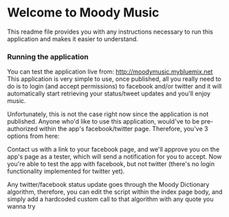 # Welcome to Moody Music
This readme file provides you with any instructions necessary to run this application and makes it easier to understand.

### Running the application
You can test the application live from: http://moodymusic.mybluemix.net
This application is very simple to use, once published, all you really need to do is to login (and accept permissions) to facebook and/or twitter and it will automatically start retrieving your status/tweet updates and you'll enjoy music.

Unfortunately, this is not the case right now since the application is not published. Anyone who'd like to use this application, would've to be pre-authorized within the app's facebook/twitter page. Therefore, you've 3 options from here:
  
  Contact us with a link to your facebook page, and we'll approve you on the app's page as a tester, which will send a notification for you to accept. Now you're able to test the app with facebook, but not twitter (there's no login functionality implemented for twitter yet).
  
  Any twitter/facebook status update goes through the Moody Dictionary algorithm, therefore, you can edit the script within the index page body, and simply add a hardcoded custom call to that algorithm with any quote you wanna try
